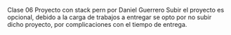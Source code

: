 Clase 06 Proyecto con stack pern por Daniel Guerrero Subir el proyecto es opcional, debido a la carga de trabajos a entregar se opto por no subir dicho proyecto, por complicaciones con el tiempo de entrega.
